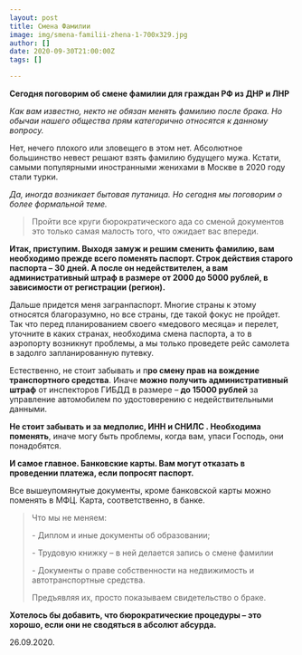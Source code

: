 ```yaml
---
layout: post
title: Смена Фамилии
image: img/smena-familii-zhena-1-700x329.jpg
author: []
date: 2020-09-30T21:00:00Z
tags: []

---
```

**Сегодня поговорим об смене фамилии для граждан РФ из ДНР и ЛНР**

_Как вам известно, некто не обязан менять фамилию после брака. Но обычаи нашего общества прям категорично относятся к данному вопросу._

Нет, нечего плохого или зловещего в этом нет. Абсолютное большинство невест решают взять фамилию будущего мужа. Кстати, самыми популярными иностранными женихами в Москве в 2020 году стали турки.

_Да, иногда возникает бытовая путаница. Но сегодня мы поговорим о более формальной теме._

> Пройти все круги бюрократического ада со сменой документов это только самая малость того, что ожидает вас впереди.

**Итак, приступим. Выходя замуж и решим сменить фамилию, вам необходимо прежде всего поменять паспорт. Строк действия старого паспорта – 30 дней. А после он недействителен, а вам административный штраф в размере от 2000 до 5000 рублей, в зависимости от регистрации (регион).**

Дальше придется меня загранпаспорт. Многие страны к этому относятся благоразумно, но все страны, где такой фокус не пройдет. Так что перед планированием своего «медового месяца» и перелет, уточните в каких странах, необходима смена паспорта, а то в аэропорту возникнут проблемы, а мы только проведете рейс самолета в задолго запланированную путевку.

Естественно, не стоит забывать и п**ро смену прав на вождение транспортного средства**. Иначе **можно получить административный штраф** от инспекторов ГИБДД в размере – **до 15000 рублей** за управление автомобилем по удостоверению с недействительными данными.

**Не стоит забывать и за медполис, ИНН и СНИЛС . Необходима поменять**, иначе могу быть проблемы, когда вам, упаси Господь, они понадобятся.

**И самое главное. Банковские карты. Вам могут отказать в проведении платежа, если попросят паспорт.**

Все вышеупомянутые документы, кроме банковской карты можно поменять в МФЦ. Карта, соответственно, в банке.

> Что мы не меняем:
>
> \- Диплом и иные документы об образовании;
>
> \- Трудовую книжку – в ней делается запись о смене фамилии
>
> \- Документы о праве собственности на недвижимость и автотранспортные средства.
>
> Предъявляя их, просто показываем свидетельство о браке.

**Хотелось бы добавить, что бюрократические процедуры – это хорошо, если они не сводяться в абсолют абсурда.**

26\.09.2020.